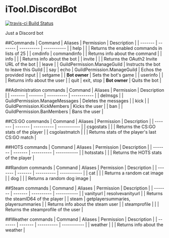 # iTool.DiscordBot
[![travis-ci Build Status](https://api.travis-ci.org/Bond-009/iTool.DiscordBot.svg?branch=master)](https://travis-ci.org/Bond-009/iTool.DiscordBot)

Just a Discord bot

##Commands
| Command | Aliases | Permission | Description |
| ------- | ------- | ---------- | ----------- |
| help | | | Returns the enabled commands in lists of 25 |
| cmdinfo | commandinfo | | Returns info about the command |
| info | | | Returns info about the bot |
| invite | | | Returns the OAuth2 Invite URL of the bot |
| leave | | GuildPermission.ManageGuild | Instructs the bot to leave this Guild |
| say | echo | GuildPermission.ManageGuild | Echos the provided input |
| setgame | | **Bot owner** | Sets the bot's game |
| userinfo | | | Returns info about the user |
| quit | exit, stop | **Bot owner** | Quits the bot |

##Administration commands
| Command | Aliases | Permission | Description |
| ------- | ------- | ---------- | ----------- |
| delmsgs | | GuildPermission.ManageMessages | Deletes the messages |
| kick | | GuildPermission.KickMembers | Kicks the user |
| ban | | GuildPermission.BanMembers | Bans the user |

##CS:GO commands
| Command | Aliases | Permission | Description |
| ------- | ------- | ---------- | ----------- |
| csgostats | | | Returns the CS:GO stats of the player |
| csgolastmatch | | | Returns stats of the player's last CS:GO match |

##HOTS commands
| Command | Aliases | Permission | Description |
| ------- | ------- | ---------- | ----------- |
| hotsstats | | | Returns the HOTS stats of the player |

##Random commands
| Command | Aliases | Permission | Description |
| ------- | ------- | ---------- | ----------- |
| cat | | | Returns a random cat image |
| dog | | | Returns a random dog image |

##Steam commands
| Command | Aliases | Permission | Description |
| ------- | ------- | ---------- | ----------- |
| vanityurl | resolvevanityurl | | Returns the steamID64 of the player |
| steam | getplayersummaries, playersummaries | | Returns info about the steam user |
| steamprofile | | | Returns the steamprofile of the user |

##Weather commands
| Command | Aliases | Permission | Description |
| ------- | ------- | ---------- | ----------- |
| weather | | | Returns info about the weather |
